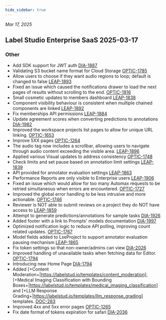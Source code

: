 ```yaml
---
hide_sidebar: true
---
```


*Mar 17, 2025*

## Label Studio Enterprise SaaS 2025-03-17
### Other
- Add SDK support for JWT auth [DIA-1887](https://humansignal.atlassian.net/browse/DIA-1887)
- Validating S3 bucket name format for Cloud Storage [OPTIC-1785](https://humansignal.atlassian.net/browse/OPTIC-1785)
- Allow users to choose if they want audio regions to loop; default is changed to false [LEAP-1893](https://humansignal.atlassian.net/browse/LEAP-1893)
- Fixed an issue which caused the notifications drawer to load the next pages of results without scrolling to the end. [OPTIC-1816](https://humansignal.atlassian.net/browse/OPTIC-1816)
- Small cosmetic updates to members dashboard [LEAP-1838](https://humansignal.atlassian.net/browse/LEAP-1838)
- Component visibility behaviour is consistent when multiple chained components are linked [LEAP-1892](https://humansignal.atlassian.net/browse/LEAP-1892)
- Fix memberships API permissions [LEAP-1884](https://humansignal.atlassian.net/browse/LEAP-1884)
- Update agreement scores when converting predictions to annotations [DIA-1982](https://humansignal.atlassian.net/browse/DIA-1982)
- Improved the workspace projects list pages to allow for unique URL linking. [OPTIC-1653](https://humansignal.atlassian.net/browse/OPTIC-1653)
- Improve 5XX pages [OPTIC-1264](https://humansignal.atlassian.net/browse/OPTIC-1264)
- The audio tag now includes a scrollbar, allowing users to navigate through audio content exceeding the visible area. [LEAP-1896](https://humansignal.atlassian.net/browse/LEAP-1896)
- Applied various Visual updates to address consistency [OPTIC-1748](https://humansignal.atlassian.net/browse/OPTIC-1748)
- Check limits and set pause based on annotation limit settings [LEAP-1839](https://humansignal.atlassian.net/browse/LEAP-1839)
- API provided for annotator evaluation settings [LEAP-1863](https://humansignal.atlassian.net/browse/LEAP-1863)
- Performance Reports are only visible to Enterprise users [LEAP-1906](https://humansignal.atlassian.net/browse/LEAP-1906)
- Fixed an issue which would allow for too many Automax requests to be retried simultaneous when errors are encountered. [OPTIC-1727](https://humansignal.atlassian.net/browse/OPTIC-1727)
- Improved the global error handling to be less intrusive and more actionable. [OPTIC-1746](https://humansignal.atlassian.net/browse/OPTIC-1746)
- Reviewer is NOT able to submit reviews on a project they do NOT have access to [LEAP-1859](https://humansignal.atlassian.net/browse/LEAP-1859)
- Attempt to generate predictions/annotations for sample tasks [DIA-1926](https://humansignal.atlassian.net/browse/DIA-1926)
- Added footer with a link to Prompts' models documentation [DIA-1997](https://humansignal.atlassian.net/browse/DIA-1997)
- Optimized notification logic to reduce API polling, improving count related updates. [OPTIC-1767](https://humansignal.atlassian.net/browse/OPTIC-1767)
- Model fields added to LseProject to support annotator evaluation pausing mechanism [LEAP-1865](https://humansignal.atlassian.net/browse/LEAP-1865)
- Fix token settings so that non-owner/admins can view [DIA-2026](https://humansignal.atlassian.net/browse/DIA-2026)
- Improved handling of unavailable tasks when fetching data for Editor. [OPTIC-1794](https://humansignal.atlassian.net/browse/OPTIC-1794)
- Introducing new Home Page [DIA-1794](https://humansignal.atlassian.net/browse/DIA-1794)
- Added [+Content Moderation+|https://labelstud.io/templates/content_moderation], [+Medical Imaging Classification with Bounding Boxes+|https://labelstud.io/templates/medical_imaging_classification] and [+LLM Response Grading+|https://labelstud.io/templates/llm_response_grading] templates. [DOC-283](https://humansignal.atlassian.net/browse/DOC-283)
- Improved 4xx and 5xx error pages [OPTIC-1265](https://humansignal.atlassian.net/browse/OPTIC-1265)
- Fix date format of tokens expiration for safari [DIA-2036](https://humansignal.atlassian.net/browse/DIA-2036)

